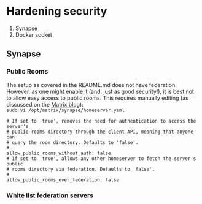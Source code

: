 
# Hardening security

1. Synapse
2. Docker socket

## Synapse  
### Public Rooms
The setup as covered in the README.md does not have federation. However, as one might enable it (and, just as good security!), it is best not to allow easy access to public rooms. This requires manually editing (as discussed on the [Matrix blog](https://matrix.org/blog/2019/11/09/avoiding-unwelcome-visitors-on-private-matrix-servers)):  
`sudo vi /opt/matrix/synapse/homeserver.yaml`  
```
# If set to 'true', removes the need for authentication to access the server's
# public rooms directory through the client API, meaning that anyone can          
# query the room directory. Defaults to 'false'.                            
#                                                                           
allow_public_rooms_without_auth: false
# If set to 'true', allows any other homeserver to fetch the server's public
# rooms directory via federation. Defaults to 'false'.             
#                                                                     
allow_public_rooms_over_federation: false 
```

### White list federation servers

